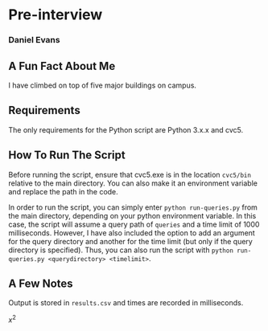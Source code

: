# Pre-interview

### Daniel Evans

## A Fun Fact About Me
I have climbed on top of five major buildings on campus.

## Requirements
The only requirements for the Python script are Python 3.x.x and cvc5.

## How To Run The Script
Before running the script, ensure that cvc5.exe is in the location `cvc5/bin` relative to the main directory. You can also make it an environment variable and replace the path in the code.

In order to run the script, you can simply enter `python run-queries.py` from the main directory, depending on your python environment variable. In this case, the script will assume a query path of `queries` and a time limit of 1000 milliseconds. However, I have also included the option to add an argument for the query directory and another for the time limit (but only if the query directory is specified). Thus, you can also run the script with `python run-queries.py <querydirectory> <timelimit>`.

## A Few Notes
Output is stored in `results.csv` and times are recorded in milliseconds.

$x^2$
